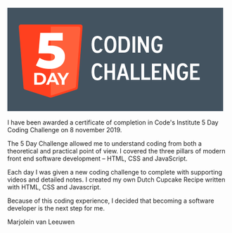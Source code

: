 

![5 day coding challenge](https://github.com/Sweetzia/Dutch-Cupcake-Recipe/blob/master/Images/5%20day%20coding%20challenge.png?raw=true)

I have been awarded a certificate of completion in Code's Institute 5 Day Coding Challenge on 8 november 2019.

The 5 Day Challenge allowed me to understand coding from both a theoretical and practical point of view. 
I covered the three pillars of modern front end software development – HTML, CSS and JavaScript.

Each day I was given a new coding challenge to complete with supporting videos and detailed notes.
I created my own Dutch Cupcake Recipe written with HTML, CSS and Javascript.

Because of this coding experience, I decided that becoming a software developer is the next step for me.

Marjolein van Leeuwen

